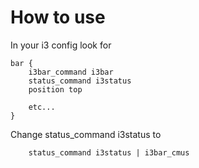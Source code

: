 # How to use

In your i3 config look for

```
bar {
	i3bar_command i3bar
	status_command i3status
	position top

	etc...
}
```

Change status_command i3status to

```
	status_command i3status | i3bar_cmus
```
